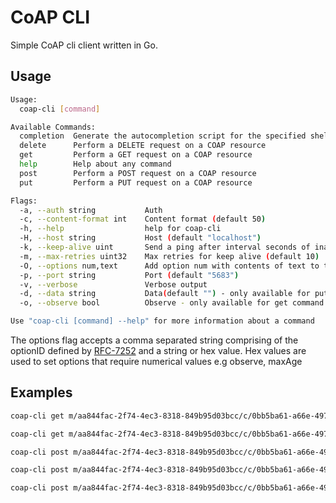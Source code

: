 # CoAP CLI

Simple CoAP cli client written in Go.

## Usage

```bash
Usage:
  coap-cli [command]

Available Commands:
  completion  Generate the autocompletion script for the specified shell
  delete      Perform a DELETE request on a COAP resource
  get         Perform a GET request on a COAP resource
  help        Help about any command
  post        Perform a POST request on a COAP resource
  put         Perform a PUT request on a COAP resource

Flags:
  -a, --auth string           Auth
  -c, --content-format int    Content format (default 50)
  -h, --help                  help for coap-cli
  -H, --host string           Host (default "localhost")
  -k, --keep-alive uint       Send a ping after interval seconds of inactivity. If not specified (or 0), keep-alive is disabled (default).
  -m, --max-retries uint32    Max retries for keep alive (default 10)
  -O, --options num,text      Add option num with contents of text to the request. If the text begins with 0x, then the hex text (two [0-9a-f] per byte) is converted to binary data.
  -p, --port string           Port (default "5683")
  -v, --verbose               Verbose output
  -d, --data string           Data(default "") - only available for put, post and delete commands
  -o, --observe bool          Observe - only available for get command

Use "coap-cli [command] --help" for more information about a command
```

The options flag accepts a comma separated string comprising of the optionID defined by [RFC-7252](https://datatracker.ietf.org/doc/html/rfc7252) and a string or hex value. Hex values are used to set options that require numerical values e.g observe, maxAge

## Examples

```bash
coap-cli get m/aa844fac-2f74-4ec3-8318-849b95d03bcc/c/0bb5ba61-a66e-4972-bab6-26f19962678f/subtopic --auth 1e1017e6-dee7-45b4-8a13-00e6afeb66eb -o
```

```bash
coap-cli get m/aa844fac-2f74-4ec3-8318-849b95d03bcc/c/0bb5ba61-a66e-4972-bab6-26f19962678f/subtopic --options 6,0x00 --options 15,auth=1e1017e6-dee7-45b4-8a13-00e6afeb66eb
```

```bash
coap-cli post m/aa844fac-2f74-4ec3-8318-849b95d03bcc/c/0bb5ba61-a66e-4972-bab6-26f19962678f/subtopic --auth 1e1017e6-dee7-45b4-8a13-00e6afeb66eb -d "hello world"
```

```bash
coap-cli post m/aa844fac-2f74-4ec3-8318-849b95d03bcc/c/0bb5ba61-a66e-4972-bab6-26f19962678f/subtopic --auth 1e1017e6-dee7-45b4-8a13-00e6afeb66eb -d "hello world" -H 0.0.0.0 -p 1234
```

```bash
coap-cli post m/aa844fac-2f74-4ec3-8318-849b95d03bcc/c/0bb5ba61-a66e-4972-bab6-26f19962678f/subtopic --options 15,auth=1e1017e6-dee7-45b4-8a13-00e6afeb66eb -d "hello world" -H 0.0.0.0 -p 5683
```
